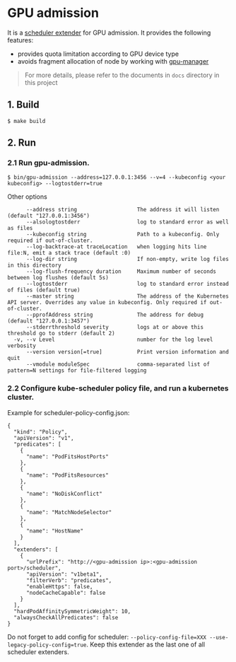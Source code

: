 # GPU admission

It is a [scheduler extender](https://github.com/kubernetes/community/blob/master/contributors/design-proposals/scheduling/scheduler_extender.md) for GPU admission.
It provides the following features:

- provides quota limitation according to GPU device type
- avoids fragment allocation of node by working with [gpu-manager](https://github.com/tkestack/gpu-manager)

> For more details, please refer to the documents in `docs` directory in this project


## 1. Build

```
$ make build
```

## 2. Run

### 2.1 Run gpu-admission.

```
$ bin/gpu-admission --address=127.0.0.1:3456 --v=4 --kubeconfig <your kubeconfig> --logtostderr=true
```

Other options

```
      --address string                   The address it will listen (default "127.0.0.1:3456")
      --alsologtostderr                  log to standard error as well as files
      --kubeconfig string                Path to a kubeconfig. Only required if out-of-cluster.
      --log-backtrace-at traceLocation   when logging hits line file:N, emit a stack trace (default :0)
      --log-dir string                   If non-empty, write log files in this directory
      --log-flush-frequency duration     Maximum number of seconds between log flushes (default 5s)
      --logtostderr                      log to standard error instead of files (default true)
      --master string                    The address of the Kubernetes API server. Overrides any value in kubeconfig. Only required if out-of-cluster.
      --pprofAddress string              The address for debug (default "127.0.0.1:3457")
      --stderrthreshold severity         logs at or above this threshold go to stderr (default 2)
  -v, --v Level                          number for the log level verbosity
      --version version[=true]           Print version information and quit
      --vmodule moduleSpec               comma-separated list of pattern=N settings for file-filtered logging
```

### 2.2 Configure kube-scheduler policy file, and run a kubernetes cluster.

Example for scheduler-policy-config.json:
```
{
  "kind": "Policy",
  "apiVersion": "v1",
  "predicates": [
    {
      "name": "PodFitsHostPorts"
    },
    {
      "name": "PodFitsResources"
    },
    {
      "name": "NoDiskConflict"
    },
    {
      "name": "MatchNodeSelector"
    },
    {
      "name": "HostName"
    }
  ],
  "extenders": [
    {
      "urlPrefix": "http://<gpu-admission ip>:<gpu-admission port>/scheduler",
      "apiVersion": "v1beta1",
      "filterVerb": "predicates",
      "enableHttps": false,
      "nodeCacheCapable": false
    }
  ],
  "hardPodAffinitySymmetricWeight": 10,
  "alwaysCheckAllPredicates": false
}
```

Do not forget to add config for scheduler: `--policy-config-file=XXX --use-legacy-policy-config=true`.
Keep this extender as the last one of all scheduler extenders.
